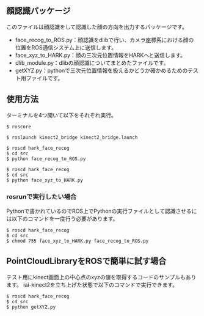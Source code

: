 ## 顔認識パッケージ
このファイルは顔認識をして認識した顔の方向を出力するパッケージです。

- face_recog_to_ROS.py：顔認識をdlibで行い、カメラ座標系における顔の位置をROS通信システム上に送信します。
- face_xyz_to_HARK.py：顔の三次元位置情報をHARKへと送信します。
- dlib_module.py：dlibの顔認識についてまとめたファイルです。
- getXYZ.py：pythonで三次元位置情報を扱えるかどうか確かめるためのテスト用ファイルです。

## 使用方法
ターミナルを4つ開いて以下をそれぞれ実行。

```
$ roscore
```

```
$ roslaunch kinect2_bridge kinect2_bridge.launch
```

```
$ roscd hark_face_recog
$ cd src
$ python face_recog_to_ROS.py
```

```
$ roscd hark_face_recog
$ cd src
$ python face_xyz_to_HARK.py
```


### rosrunで実行したい場合
Pythonで書かれているのでROS上でPythonの実行ファイルとして認識させるには以下のコマンドを一度行う必要があります。

```
$ roscd hark_face_recog
$ cd src
$ chmod 755 face_xyz_to_HARK.py face_recog_to_ROS.py
```

## PointCloudLibraryをROSで簡単に試す場合

テスト用にkinect画面上の中心点のxyzの値を取得するコードのサンプルもあります。
iai-kinect2を立ち上げた状態で以下のコマンドで実行できます。
```
$ roscd hark_face_recog
$ cd src
$ python getXYZ.py
```
